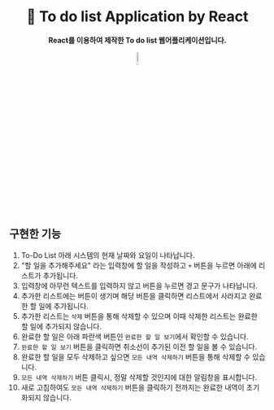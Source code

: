 <div align="center" >

# 📑 To do list Application by React

**React를 이용하여 제작한 To do list 웹어플리케이션입니다.**

<img
  src="https://img.shields.io/badge/React-61DAFB?style=flat&logo=React&logoColor=black"
  alt="react logo" width=8% />

</div>

 ## 구현한 기능

1. To-Do List 아래 시스템의 현재 날짜와 요일이 나타납니다.
2. "할 일을 추가해주세요" 라는 입력창에 할 일을 작성하고 `+` 버튼을 누르면 아래에 리스트가 추가됩니다.
3. 입력창에 아무런 텍스트를 입력하지 않고 버튼을 누르면 경고 문구가 나타납니다.
4. 추가한 리스트에는 버튼이 생기며 해당 버튼을 클릭하면 리스트에서 사라지고 완료한 할 일에 추가됩니다.
5. 추가한 리스트는 `삭제` 버튼을 통해 삭제할 수 있으며 이때 삭제한 리스트는 완료한 할 일에 추가되지 않습니다.
6. 완료한 할 일은 아래 파란색 버튼인 `완료한 할 일 보기`에서 확인할 수 있습니다.
7. `완료한 할 일 보기` 버튼을 클릭하면 취소선이 추가된 이전 할 일을 볼 수 있습니다.
8. 완료한 할 일을 모두 삭제하고 싶으면 `모든 내역 삭제하기` 버튼을 통해 삭제할 수 있습니다.
9. `모든 내역 삭제하기` 버튼 클릭시, 정말 삭제할 것인지에 대한 알림창을 표시합니다.
10. 새로 고침하여도 `모든 내역 삭제하기` 버튼을 클릭하기 전까지는 완료한 내역이 초기화되지 않습니다.
